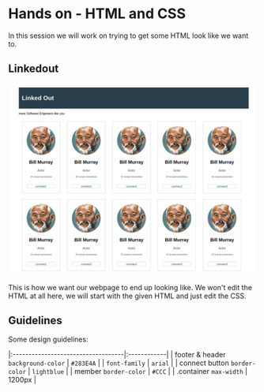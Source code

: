 # Hands on - HTML and CSS

In this session we will work on trying to get some HTML look like we
want to.

## Linkedout

![linkedout](./linkedout.png)

This is how we want our webpage to end up looking like.  We won't edit
the HTML at all here, we will start with the given HTML and just edit
the CSS.


## Guidelines

Some design guidelines:

|:-----------------------------------|:------------|
| footer & header `background-color` | `#283E4A`   |
| `font-family`                      | `arial`     |
| connect button `border-color`      | `lightblue` |
| member `border-color`              | `#CCC`      |
| .container `max-width`             | 1200px      |
